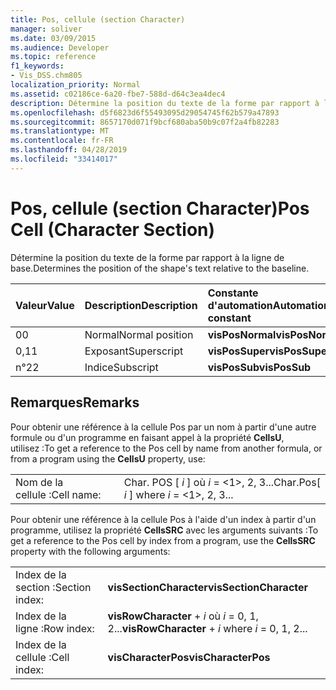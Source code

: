 ```yaml
---
title: Pos, cellule (section Character)
manager: soliver
ms.date: 03/09/2015
ms.audience: Developer
ms.topic: reference
f1_keywords:
- Vis_DSS.chm805
localization_priority: Normal
ms.assetid: c02186ce-6a20-fbe7-588d-d64c3ea4dec4
description: Détermine la position du texte de la forme par rapport à la ligne de base.
ms.openlocfilehash: d5f6823d6f55493095d29054745f62b579a47893
ms.sourcegitcommit: 8657170d071f9bcf680aba50b9c07f2a4fb82283
ms.translationtype: MT
ms.contentlocale: fr-FR
ms.lasthandoff: 04/28/2019
ms.locfileid: "33414017"
---
```

# <a name="pos-cell-character-section"></a><span data-ttu-id="bf212-103">Pos, cellule (section Character)</span><span class="sxs-lookup"><span data-stu-id="bf212-103">Pos Cell (Character Section)</span></span>

<span data-ttu-id="bf212-104">Détermine la position du texte de la forme par rapport à la ligne de base.</span><span class="sxs-lookup"><span data-stu-id="bf212-104">Determines the position of the shape's text relative to the baseline.</span></span>
  
|<span data-ttu-id="bf212-105">**Valeur**</span><span class="sxs-lookup"><span data-stu-id="bf212-105">**Value**</span></span>|<span data-ttu-id="bf212-106">**Description**</span><span class="sxs-lookup"><span data-stu-id="bf212-106">**Description**</span></span>|<span data-ttu-id="bf212-107">**Constante d'automation**</span><span class="sxs-lookup"><span data-stu-id="bf212-107">**Automation constant**</span></span>|
|:-----|:-----|:-----|
| <span data-ttu-id="bf212-108">0</span><span class="sxs-lookup"><span data-stu-id="bf212-108">0</span></span>  <br/> | <span data-ttu-id="bf212-109">Normal</span><span class="sxs-lookup"><span data-stu-id="bf212-109">Normal position</span></span>  <br/> |<span data-ttu-id="bf212-110">**visPosNormal**</span><span class="sxs-lookup"><span data-stu-id="bf212-110">**visPosNormal**</span></span> <br/> |
| <span data-ttu-id="bf212-111">0,1</span><span class="sxs-lookup"><span data-stu-id="bf212-111">1</span></span>  <br/> | <span data-ttu-id="bf212-112">Exposant</span><span class="sxs-lookup"><span data-stu-id="bf212-112">Superscript</span></span>  <br/> |<span data-ttu-id="bf212-113">**visPosSuper**</span><span class="sxs-lookup"><span data-stu-id="bf212-113">**visPosSuper**</span></span> <br/> |
| <span data-ttu-id="bf212-114">n°2</span><span class="sxs-lookup"><span data-stu-id="bf212-114">2</span></span>  <br/> | <span data-ttu-id="bf212-115">Indice</span><span class="sxs-lookup"><span data-stu-id="bf212-115">Subscript</span></span>  <br/> |<span data-ttu-id="bf212-116">**visPosSub**</span><span class="sxs-lookup"><span data-stu-id="bf212-116">**visPosSub**</span></span> <br/> |
   
## <a name="remarks"></a><span data-ttu-id="bf212-117">Remarques</span><span class="sxs-lookup"><span data-stu-id="bf212-117">Remarks</span></span>

<span data-ttu-id="bf212-118">Pour obtenir une référence à la cellule Pos par un nom à partir d'une autre formule ou d'un programme en faisant appel à la propriété **CellsU**, utilisez :</span><span class="sxs-lookup"><span data-stu-id="bf212-118">To get a reference to the Pos cell by name from another formula, or from a program using the **CellsU** property, use:</span></span> 
  
|||
|:-----|:-----|
| <span data-ttu-id="bf212-119">Nom de la cellule :</span><span class="sxs-lookup"><span data-stu-id="bf212-119">Cell name:</span></span>  <br/> | <span data-ttu-id="bf212-120">Char. POS [ *i* ] où *i* = <1>, 2, 3...</span><span class="sxs-lookup"><span data-stu-id="bf212-120">Char.Pos[  *i*  ]            where  *i*  = <1>, 2, 3...</span></span>  <br/> |
   
<span data-ttu-id="bf212-121">Pour obtenir une référence à la cellule Pos à l'aide d'un index à partir d'un programme, utilisez la propriété **CellsSRC** avec les arguments suivants :</span><span class="sxs-lookup"><span data-stu-id="bf212-121">To get a reference to the Pos cell by index from a program, use the **CellsSRC** property with the following arguments:</span></span> 
  
|||
|:-----|:-----|
| <span data-ttu-id="bf212-122">Index de la section :</span><span class="sxs-lookup"><span data-stu-id="bf212-122">Section index:</span></span>  <br/> |<span data-ttu-id="bf212-123">**visSectionCharacter**</span><span class="sxs-lookup"><span data-stu-id="bf212-123">**visSectionCharacter**</span></span> <br/> |
| <span data-ttu-id="bf212-124">Index de la ligne :</span><span class="sxs-lookup"><span data-stu-id="bf212-124">Row index:</span></span>  <br/> |<span data-ttu-id="bf212-125">**visRowCharacter** +  *i* où *i* = 0, 1, 2...</span><span class="sxs-lookup"><span data-stu-id="bf212-125">**visRowCharacter** +  *i*            where  *i*  = 0, 1, 2...</span></span>  <br/> |
| <span data-ttu-id="bf212-126">Index de la cellule :</span><span class="sxs-lookup"><span data-stu-id="bf212-126">Cell index:</span></span>  <br/> |<span data-ttu-id="bf212-127">**visCharacterPos**</span><span class="sxs-lookup"><span data-stu-id="bf212-127">**visCharacterPos**</span></span> <br/> |
   

